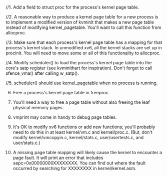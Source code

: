 //1. Add a field to struct proc for the process's kernel page table.

//2. A reasonable way to produce a kernel page table for a new process is to implement a modified version of kvminit that makes a new page table instead of modifying kernel_pagetable. You'll want to call this function from allocproc.

//3. Make sure that each process's kernel page table has a mapping for that process's kernel stack. In unmodified xv6, all the kernel stacks are set up in procinit. You will need to move some or all of this functionality to allocproc.

//4. Modify scheduler() to load the process's kernel page table into the core's satp register (see kvminithart for inspiration). Don't forget to call sfence_vma() after calling w_satp().

//5. scheduler() should use kernel_pagetable when no process is running.

6. Free a process's kernel page table in freeproc.

7. You'll need a way to free a page table without also freeing the leaf physical memory pages.

8. vmprint may come in handy to debug page tables.

9. It's OK to modify xv6 functions or add new functions; you'll probably need to do this in at least kernel/vm.c and kernel/proc.c. (But, don't modify kernel/vmcopyin.c, kernel/stats.c, user/usertests.c, and user/stats.c.)

10. A missing page table mapping will likely cause the kernel to encounter a page fault. It will print an error that includes sepc=0x00000000XXXXXXXX. You can find out where the fault occurred by searching for XXXXXXXX in kernel/kernel.asm.